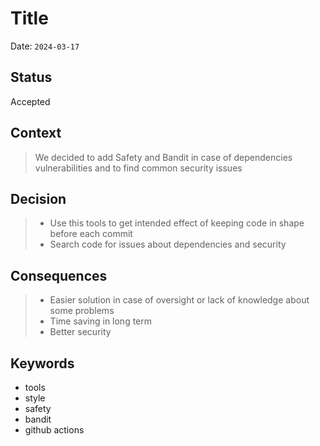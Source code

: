 # Title
Date: `2024-03-17`

## Status
Accepted

## Context
> We decided to add Safety and Bandit in case of dependencies vulnerabilities and to find common security issues

## Decision
> - Use this tools to get intended effect of keeping code in shape before each commit
> - Search code for issues about dependencies and security

## Consequences
> - Easier solution in case of oversight or lack of knowledge about some problems
> - Time saving in long term
> - Better security

## Keywords
- tools
- style
- safety
- bandit
- github actions
